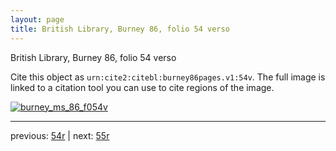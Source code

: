 ```yaml
---
layout: page
title: British Library, Burney 86, folio 54 verso
---
```


British Library, Burney 86, folio 54 verso

Cite this object as `urn:cite2:citebl:burney86pages.v1:54v`.  The full image is linked to a citation tool you can use to cite regions of the image.

[![burney_ms_86_f054v](http://www.homermultitext.org/iipsrv?IIIF=/project/homer/pyramidal/deepzoom/citebl/burney86imgs/v1/burney_ms_86_f054v.tif/full/800,/0/default.jpg)](http://www.homermultitext.org/ict2/?urn=urn:cite2:citebl:burney86imgs.v1:burney_ms_86_f054v) 

---

previous:  [54r](../54r/) | next: [55r](../55r/)